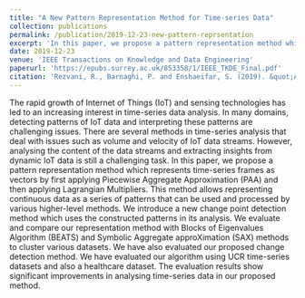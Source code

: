 ```yaml
---
title: "A New Pattern Representation Method for Time-series Data"
collection: publications
permalink: /publication/2019-12-23-new-pattern-reprsentation
excerpt: 'In this paper, we propose a pattern representation method which represents time-series frames as vectors by first applying Piecewise Aggregate Approximation (PAA) and then applying Lagrangian Multipliers.'
date: 2019-12-23
venue: 'IEEE Transactions on Knowledge and Data Engineering'
paperurl: 'https://epubs.surrey.ac.uk/853358/1/IEEE_TKDE_Final.pdf'
citation: 'Rezvani, R., Barnaghi, P. and Enshaeifar, S. (2019). &quot;A New Pattern Representation Method for Time-series Data.&quot; <i>IEEE Transactions on Knowledge and Data Engineering</i>.'
---
```

The rapid growth of Internet of Things (IoT) and sensing technologies has led to an increasing interest in time-series data analysis. In many domains, detecting patterns of IoT data and interpreting these patterns are challenging issues. There are several methods in time-series analysis that deal with issues such as volume and velocity of IoT data streams. However, analysing the content of the data streams and extracting insights from dynamic IoT data is still a challenging task. In this paper, we propose a pattern representation method which represents time-series frames as vectors by first applying Piecewise Aggregate Approximation (PAA) and then applying Lagrangian Multipliers. This method allows representing continuous data as a series of patterns that can be used and processed by various higher-level methods. We introduce a new change point detection method which uses the constructed patterns in its analysis. We evaluate and compare our representation method with Blocks of Eigenvalues Algorithm (BEATS) and Symbolic Aggregate approXimation (SAX) methods to cluster various datasets. We have also evaluated our proposed change detection method. We have evaluated our algorithm using UCR time-series datasets and also a healthcare dataset. The evaluation results show significant improvements in analysing time-series data in our proposed method.